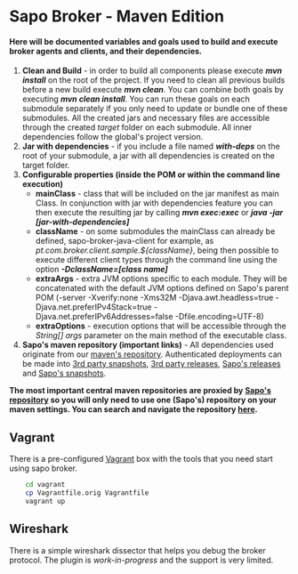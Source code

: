 # Sapo Broker - Maven Edition
#### Here will be documented variables and goals used to build and execute broker agents and clients, and their dependencies.
1. **Clean and Build** - in order to build all components please execute **_mvn install_** on the root of the project. If you need to clean all previous builds before a new build execute **_mvn clean_**. You can combine both goals by executing **_mvn clean install_**. You can run these goals on each submodule separately if you only need to update or bundle one of these submodules. All the created jars and necessary files are accessible through the created _target_ folder on each submodule. All inner dependencies follow the global's project version.
1. **Jar with dependencies** - if you include a file named **_with-deps_** on the root of your submodule, a jar with all dependencies is created on the target folder.
1. **Configurable properties (inside the POM or within the command line execution)**
	* **mainClass** - class that will be included on the jar manifest as main Class. In conjunction with jar with dependencies feature you can then execute the resulting jar by calling **_mvn exec:exec_** or **_java -jar [jar-with-dependencies]_**
	* **className** - on some submodules the mainClass can already be defined, sapo-broker-java-client for example, as _<mainClass>pt.com.broker.client.sample.${className}</mainClass>_, being then possible to execute different client types through the command line using the option **_-DclassName=[class name]_**
	* **extraArgs** - extra JVM options specific to each module. They will be concatenated with the default JVM options defined on Sapo's parent POM (-server -Xverify:none -Xms32M -Djava.awt.headless=true -Djava.net.preferIPv4Stack=true -Djava.net.preferIPv6Addresses=false -Dfile.encoding=UTF-8)
	* **extraOptions** - execution options that will be accessible through the _String[] args_ parameter on the main method of the executable class.
1. **Sapo's maven repository (important links)** - All dependencies used originate from our [maven's repository](http://10.135.66.173/mvn/content/groups/public). Authenticated deployments can be made into [3rd party snapshots](http://10.135.66.173/mvn/content/repositories/thirdsnapshot/), [3rd party releases](http://10.135.66.173/mvn/content/repositories/thirdparty/), [Sapo's releases](http://10.135.66.173/mvn/content/repositories/releases/) and [Sapo's snapshots](http://10.135.66.173/mvn/content/repositories/snapshots/). 

**The most important central maven repositories are proxied by [Sapo's repository](http://10.135.66.173/mvn/content/groups/public) so you will only need to use one (Sapo's) repository on your maven settings. You can search and navigate the repository [here](http://10.135.66.173/mvn).**


## Vagrant

There is a pre-configured [Vagrant](http://www.vagrantup.com/) box with the tools that you need start using sapo broker. 

```bash
    cd vagrant
    cp Vagrantfile.orig Vagrantfile 
    vagrant up
```


## Wireshark 

There is a simple wireshark dissector that helps you debug the broker protocol. The plugin is *work-in-progress* and
the support is very limited. 
